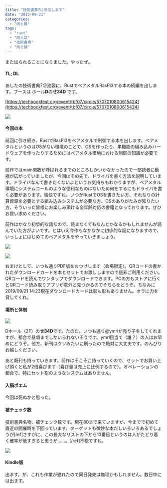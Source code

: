 ```yaml
---
title: "技術書典7に参加します"
date: "2019-09-21"
categories: 
  - "肉と鍋"
tags: 
  - "rust"
  - "同人誌"
  - "技術書典"
  - "肉と鍋"
---
```


また出られることになりました。やったぜ。

#### TL; DL

あしたの技術書典7＠池袋に、RustでベアメタルRasPi3する本の続編を出します。ブースは ホール**D**の**せ34D** です。

[https://techbookfest.org/event/tbf07/circle/5707010800615424](https://techbookfest.org/event/tbf07/circle/5707010800615424)

[![](https://blog.naotaco.com/assets/images/posts/2019/09/ab608144280fec7f4065e41cfe16f036-425x600.png)](https://blog.naotaco.com/assets/images/posts/2019/09/ab608144280fec7f4065e41cfe16f036.png)

#### 今回の本

前回に引き続き、RustでRasPi3をベアメタルで制御する本を出します。ベアメタルというのはOSがない環境のことで、OSを作ったり、単機能の組み込みハードウェアを作ったりするためにはベアメタル環境における制御の知識が必要です。

前作ではmain関数が呼ばれるまでのところしかいかなかったので一部読者に動揺が広がっていましたが、今回はその先で、ドライバを書く方法を説明しています。ドライバなんて書きたくないよというお気持ちもわかりますが、ベアメタル環境にシステムコールのような便利なものはないため何をするにもドライバを書く必要があります。愉快ですね。いつかRustでOSを書きたい方、それなりの計算資源を必要とする組み込みシステムが必要な方、OSのありがたみが知りたい方、そういった皆様にお楽しみ頂ける全年齢対応の書籍となっております。ぜひお買い求めください。

前作はかなり初歩的な話なので、読まなくてもなんとかなるかもしれませんが読んでいた方がよいです。とはいえ今作もなかなかに初歩的な話になりますので、いっしょにはじめてのベアメタルをやっていきましょう。

[![](https://blog.naotaco.com/assets/images/posts/2019/09/toc01-614x600.png)](https://blog.naotaco.com/assets/images/posts/2019/09/toc01.png)

[![](https://blog.naotaco.com/assets/images/posts/2019/09/toc02-720x536.png)](https://blog.naotaco.com/assets/images/posts/2019/09/toc02.png)

おまけとして、いつも通りPDF版をおつけします（会場限定）。QRコードの書かれたダウンロードカードを本とセットでお渡ししますので是非ご利用ください。QRコードを読んでワンタップでダウンロードできます。PCの方もストアに行くとQRコード読み取りアプリが意外と見つかるのでそちらをどうぞ。ちなみに2019/09/21 14:23現在ダウンロードカードは影も形もありません。オラに力を貸してくれ。

#### 場所と体制

![](https://blog.naotaco.com/assets/images/posts/2019/09/circle-layout-2f_nikutonabe-720x238.png)

Dホール（2F）の**せ34D**です。たのむ。いつも通り@ymrlが売り子をしてくれますが、都合で昼頃までしかいられないそうです。ymrl目当て（誰？）の人はお早めにどうぞ。他方、新刊はクソみたいに刷ったので絶対に大丈夫です。のんびりお越しください。

あと既刊も持っていきます。前作はそこそこ持っていくので、セットでお買い上げ頂くと私が2倍喜びます（喜び量は売上に比例するので）。オペレーションの都合で、特にセット割のようなシステムはありません。

#### 入稿ポエム

今回は死ぬかと思った。

#### 被チェック数

技術書典名物、被チェック数です。現在80まで来ていますが、今までで初めて直近の開催時を下回っています。ターゲットも微妙な本だしいろいろあるでしょうが\[ref\]さすがに、この長大なリストの下から13番目というのは人がたどり着く確率が低すぎると思うが……。\[/ref\]不穏ですね。

![](https://blog.naotaco.com/assets/images/posts/2019/09/image-720x482.png)

#### Kindle版

出ます。が、これも作業が遅れたので同日発売は無理かもしれません。数日中には出ます。
